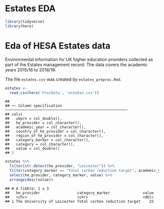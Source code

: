 Estates EDA
================

``` r
library(tidyverse)
library(here)
```

# Eda of HESA Estates data

Environmental information for UK higher education providers collected as
part of the Estates management record. The data covers the academic
years 2015/16 to 2018/19.

The file `estates.csv` was created by `estates_preproc.Rmd`.

``` r
estates <- 
  read_csv(here('ProcData', 'estates.csv'))
```

    ## 
    ## ── Column specification ────────────────────────────────────────────────────────
    ## cols(
    ##   ukprn = col_double(),
    ##   he_provider = col_character(),
    ##   academic_year = col_character(),
    ##   country_of_he_provider = col_character(),
    ##   region_of_he_provider = col_character(),
    ##   category_marker = col_character(),
    ##   category = col_character(),
    ##   value = col_double()
    ## )

``` r
estates %>% 
  filter(str_detect(he_provider, "Leicester")) %>% 
  filter(category_marker == "Total carbon reduction target", academic_year == "2018/19") %>% 
  select(he_provider, category_marker, value) %>% 
  arrange(desc(value))
```

    ## # A tibble: 1 x 3
    ##   he_provider                 category_marker               value
    ##   <chr>                       <chr>                         <dbl>
    ## 1 The University of Leicester Total carbon reduction target    25
